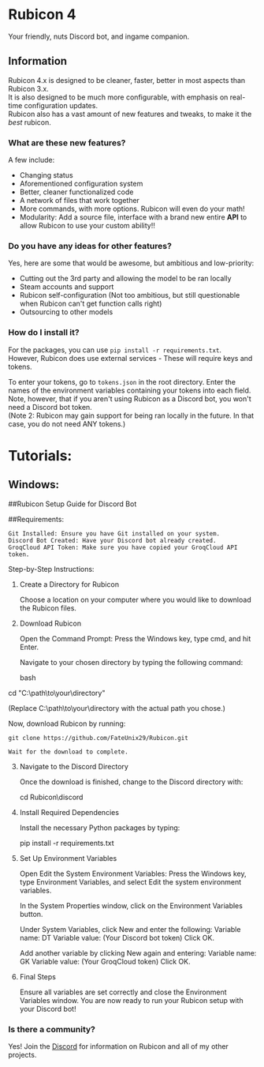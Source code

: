 # Rubicon 4
Your friendly, nuts Discord bot, and ingame companion.


## Information
Rubicon 4.x is designed to be cleaner, faster, better in most aspects than Rubicon 3.x.<br>
It is also designed to be much more configurable, with emphasis on real-time configuration updates.<br>
Rubicon also has a vast amount of new features and tweaks, to make it the *best* rubicon.<br>

### What are these new features?
A few include:
- Changing status
- Aforementioned configuration system
- Better, cleaner functionalized code
- A network of files that work together
- More commands, with more options. Rubicon will even do your math!
- Modularity: Add a source file, interface with a brand new entire __API__ to allow Rubicon to use your custom ability!!

### Do you have any ideas for other features?
Yes, here are some that would be awesome, but ambitious and low-priority:
- Cutting out the 3rd party and allowing the model to be ran locally
- Steam accounts and support
- Rubicon self-configuration (Not too ambitious, but still questionable when Rubicon can't get function calls right)
- Outsourcing to other models

### How do I install it?
For the packages, you can use `pip install -r requirements.txt`.<br>
However, Rubicon does use external services - These will require keys and tokens.<br>

To enter your tokens, go to `tokens.json` in the root directory. Enter the names of the environment variables containing your tokens into each field.<br>
Note, however, that if you aren't using Rubicon as a Discord bot, you won't need a Discord bot token.<br>
(Note 2: Rubicon may gain support for being ran locally in the future. In that case, you do not need ANY tokens.)

# Tutorials:

## Windows:

##Rubicon Setup Guide for Discord Bot

##Requirements:

    Git Installed: Ensure you have Git installed on your system.
    Discord Bot Created: Have your Discord bot already created.
    GroqCloud API Token: Make sure you have copied your GroqCloud API token.

Step-by-Step Instructions:
1. Create a Directory for Rubicon

    Choose a location on your computer where you would like to download the Rubicon files.

2. Download Rubicon

    Open the Command Prompt:
        Press the Windows key, type cmd, and hit Enter.

    Navigate to your chosen directory by typing the following command:

    bash

cd "C:\path\to\your\directory"

(Replace C:\path\to\your\directory with the actual path you chose.)

Now, download Rubicon by running:

    git clone https://github.com/FateUnix29/Rubicon.git

    Wait for the download to complete.

3. Navigate to the Discord Directory

    Once the download is finished, change to the Discord directory with:

    cd Rubicon\discord

4. Install Required Dependencies

    Install the necessary Python packages by typing:

    pip install -r requirements.txt

5. Set Up Environment Variables

    Open Edit the System Environment Variables:
        Press the Windows key, type Environment Variables, and select Edit the system environment variables.

    In the System Properties window, click on the Environment Variables button.

    Under System Variables, click New and enter the following:
        Variable name: DT
        Variable value: (Your Discord bot token)
        Click OK.

    Add another variable by clicking New again and entering:
        Variable name: GK
        Variable value: (Your GroqCloud token)
        Click OK.

6. Final Steps

    Ensure all variables are set correctly and close the Environment Variables window.
    You are now ready to run your Rubicon setup with your Discord bot!

### Is there a community?
Yes! Join the [Discord](https://discord.gg/AnxGWymKbA) for information on Rubicon and all of my other projects.

